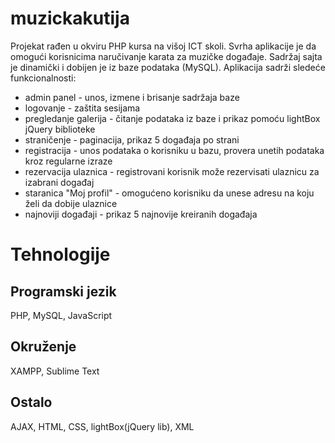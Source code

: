 # muzickakutija
Projekat rađen u okviru PHP kursa na višoj ICT skoli. Svrha aplikacije je da omogući korisnicima naručivanje karata za muzičke događaje. Sadržaj sajta je dinamički i dobijen je iz baze podataka (MySQL). Aplikacija sadrži sledeće funkcionalnosti:
* admin panel - unos, izmene i brisanje sadržaja baze
* logovanje - zaštita sesijama
* pregledanje galerija - čitanje podataka iz baze i prikaz pomoću lightBox jQuery biblioteke
* straničenje - paginacija, prikaz 5 događaja po strani
* registracija - unos podataka o korisniku u bazu, provera unetih podataka kroz regularne izraze
* rezervacija ulaznica - registrovani korisnik može rezervisati ulaznicu za izabrani događaj
* staranica "Moj profil" - omogućeno korisniku da unese adresu na koju želi da dobije ulaznice
* najnoviji događaji - prikaz 5 najnovije kreiranih događaja


# Tehnologije
## Programski jezik
PHP, MySQL, JavaScript

## Okruženje
XAMPP, Sublime Text

## Ostalo
AJAX, HTML, CSS, lightBox(jQuery lib), XML
